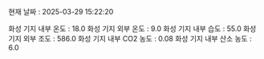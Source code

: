 현재 날짜 : 2025-03-29 15:22:20

화성 기지 내부 온도 : 18.0
화성 기지 외부 온도 : 9.0
화성 기지 내부 습도 : 55.0
화성 기지 외부 조도 : 586.0
화성 기지 내부 CO2 농도 : 0.08
화성 기지 내부 산소 농도 : 6.0


